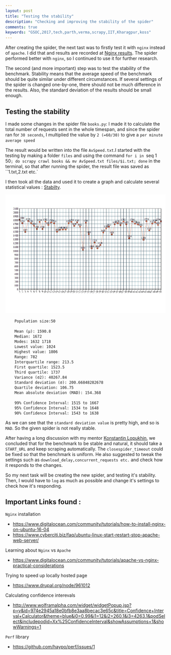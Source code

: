 ```yaml
---
layout: post
title: "Testing the stability"
description: "Checking and improving the stability of the spider"
comments: true
keywords: "GSOC,2017,tech,parth,verma,scrapy,IIT,Kharagpur,koss"
---
```


After creating the spider, the next tast was to firstly test it with `nginx` instead of `apache`. I did that and results are recorded at [Nginx results](https://github.com/Parth-Vader/bookscraper#using-nginx-instead-of-apache).
The spider performed better with `nginx`, so I continued to use it for further research.

The second (and more important) step was to test the stability of the benchmark. Stability means that the average speed of the benchmark should be quite similar under different circumstances. If several settings of the spider is changed one-by-one, there should not be much difference in the results. Also, the standard deviation of the results should be small enough.

## Testing the stability

I made some changes in the spider file `books.py`: I made it to calculate the total number of requests sent in the whole timespan, and since the spider ran for `30 seconds`, I multiplied the value by `2 (=60/30)` to give a `per minute average speed` 

The result would be written into the file `AvSpeed.txt`.I started with the testing by making a folder `files` and using the command `for i in `seq 1 50`; do scrapy crawl books && mv AvSpeed.txt files/$i.txt; done` in the terminal, so that after running the spider, the result file was saved as ``1.txt,2.txt etc.`

I then took all the data and used it to create a graph and calculate several statistical values : [Stabilty](https://github.com/Parth-Vader/bookscraper/tree/master/Stability).

![Graph](https://raw.githubusercontent.com/Parth-Vader/bookscraper/master/Stability/20170511033241.jpg)
		
		Population size:50

		Mean (μ): 1590.8
		Median: 1672
		Modes: 1632 1718
		Lowest value: 1024
		Highest value: 1806
		Range: 782
		Interquartile range: 213.5
		First quartile: 1523.5
		Third quartile: 1737
		Variance (σ2): 40267.84
		Standard deviation (σ): 200.66848282678
		Quartile deviation: 106.75
		Mean absolute deviation (MAD): 154.368

		99% Confidence Interval: 1515 to 1667
		95% Confidence Interval: 1534 to 1648
		90% Confidence Interval: 1543 to 1638


As we can see that the `standard deviation value` is pretty high, and so is `MAD`. So the given spider is not really stable.

After having a long discussion with my mentor [Konstantin Lopukhin](https://github.com/lopuhin), we concluded that for the benchmark to be stable and natural, it should take a `START_URL` and keep scraping automatically. The `closespider_timeout` could be fixed so that the benchmark is uniform. He also suggested to tweak the settings such as `download_delay,concurrent_requests etc.` and check how it responds to the changes. 

So my next task will be creating the new spider, and testing it's stability. Then, I would have to `log` as much as possible and change it's settings to check how it's responding.

## Important Links found :

`Nginx` installation

* https://www.digitalocean.com/community/tutorials/how-to-install-nginx-on-ubuntu-16-04
* https://www.cyberciti.biz/faq/ubuntu-linux-start-restart-stop-apache-web-server/

Learning about `Nginx` vs `Apache`

* https://www.digitalocean.com/community/tutorials/apache-vs-nginx-practical-considerations

Trying to speed up locally hosted page

* https://www.drupal.org/node/961012

Calculating confidence interevals

* http://www.wolframalpha.com/widget/widgetPopup.jsp?p=v&id=974e2945a18e0bfb8e3aa8becac3e65c&title=Confidence+Interval+Calculator&theme=blue&i0=0.99&i1=12&i2=260.1&i3=4263.1&podSelect&includepodid=Xx%25ConfidenceInterval&showAssumptions=1&showWarnings=1

`Perf` library
* https://github.com/haypo/perf/issues/1